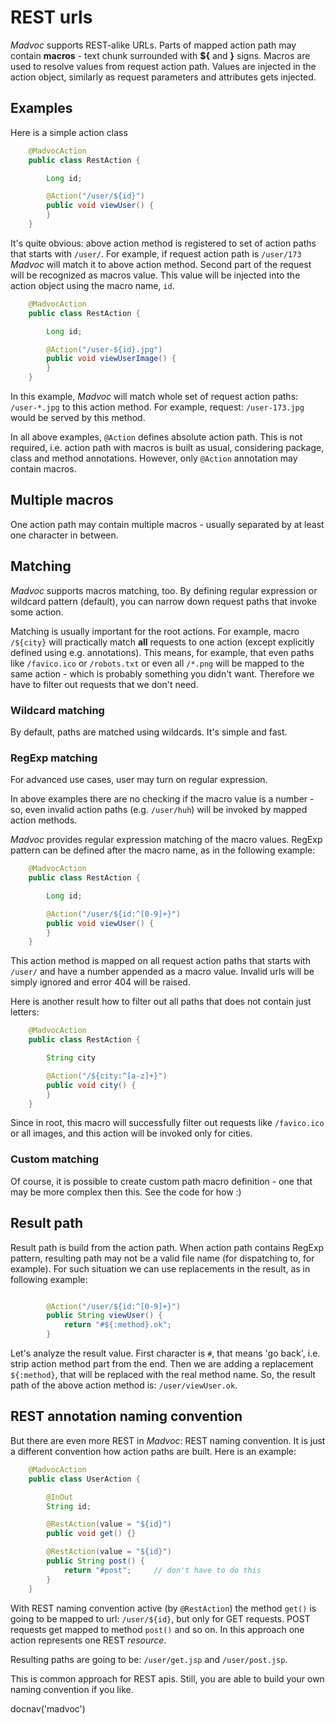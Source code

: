 # REST urls

*Madvoc* supports REST-alike URLs. Parts of mapped action path may
contain **macros** - text chunk surrounded with **$\{** and **}** signs.
Macros are used to resolve values from request action path. Values are
injected in the action object, similarly as request parameters and
attributes gets injected.

## Examples

Here is a simple action class

~~~~~ java
    @MadvocAction
    public class RestAction {

    	Long id;

    	@Action("/user/${id}")
    	public void viewUser() {
    	}
    }
~~~~~

It's quite obvious: above action method is registered to set of action
paths that starts with `/user/`. For example, if request action path
is `/user/173` *Madvoc* will match it to above action method. Second
part of the request will be recognized as macros value. This value will
be injected into the action object using the macro name, `id`.

~~~~~ java
    @MadvocAction
    public class RestAction {

    	Long id;

    	@Action("/user-${id}.jpg")
    	public void viewUserImage() {
    	}
    }
~~~~~

In this example, *Madvoc* will match whole set of request action paths:
`/user-*.jpg` to this action method. For example, request:
`/user-173.jpg` would be served by this method.

In all above examples, `@Action` defines absolute action path. This is
not required, i.e. action path with macros is built as usual,
considering package, class and method annotations. However, only
`@Action` annotation may contain macros.

## Multiple macros

One action path may contain multiple macros - usually separated by at
least one character in between.

## Matching

*Madvoc* supports macros matching, too. By defining regular expression
or wildcard pattern (default), you can narrow down request paths that
invoke some action.

Matching is usually important for the root actions. For example, macro
`/${city}` will practically match **all** requests to one action (except
explicitly defined using e.g. annotations). This means, for example,
that even paths like `/favico.ico` or `/robots.txt` or even all `/*.png`
will be mapped to the same action - which is probably something you
didn't want. Therefore we have to filter out requests that we don't
need.

### Wildcard matching

By default, paths are matched using wildcards. It's simple and fast.

### RegExp matching

For advanced use cases, user may turn on regular expression.

In above examples there are no checking if the macro value is a number -
so, even invalid action paths (e.g. `/user/huh`) will be invoked by
mapped action methods.

*Madvoc* provides regular expression matching of the macro values.
RegExp pattern can be defined after the macro name, as in the following
example:

~~~~~ java
    @MadvocAction
    public class RestAction {

    	Long id;

    	@Action("/user/${id:^[0-9]+}")
    	public void viewUser() {
    	}
    }
~~~~~

This action method is mapped on all request action paths that starts
with `/user/` and have a number appended as a macro value. Invalid urls
will be simply ignored and error 404 will be raised.

Here is another result how to filter out all paths that does not contain
just letters:

~~~~~ java
    @MadvocAction
    public class RestAction {

    	String city

    	@Action("/${city:^[a-z]+}")
    	public void city() {
    	}
    }
~~~~~

Since in root, this macro will successfully filter out requests like
`/favico.ico` or all images, and this action will be invoked only for
cities.

### Custom matching

Of course, it is possible to create custom path macro definition - one
that may be more complex then this. See the code for how :)

## Result path

Result path is build from the action path. When action path contains
RegExp pattern, resulting path may not be a valid file name (for
dispatching to, for example). For such situation we can use replacements
in the result, as in following example:

~~~~~ java

    	@Action("/user/${id:^[0-9]+}")
    	public String viewUser() {
    		return "#${:method}.ok";
    	}
~~~~~

Let's analyze the result value. First character is `#`, that means
'go back', i.e. strip action method part from the end. Then we are
adding a replacement `${:method}`, that will be replaced with the real
method name. So, the result path of the above action method is:
`/user/viewUser.ok`.

## REST annotation naming convention

But there are even more REST in *Madvoc*: REST naming convention.
It is just a different convention how action paths are built. Here
is an example:

~~~~~ java
    @MadvocAction
    public class UserAction {

        @InOut
        String id;

        @RestAction(value = "${id}")
        public void get() {}

        @RestAction(value = "${id}")
        public String post() {
            return "#post";     // don't have to do this
        }
    }
~~~~~

With REST naming convention active (by `@RestAction`) the method `get()` is
going to be mapped to url: `/user/${id}`, but only for GET requests.
POST requests get mapped to method `post()` and so on. In this approach
one action represents one REST _resource_.

Resulting paths are going to be: `/user/get.jsp` and `/user/post.jsp`.

This is common approach for REST apis. Still, you are able to build your
own naming convention if you like.

<js>docnav('madvoc')</js>